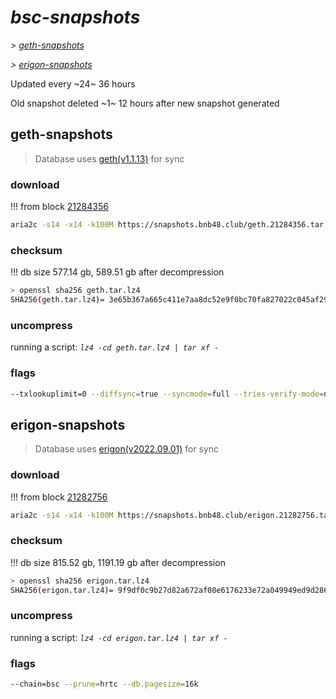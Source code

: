 # *bsc-snapshots*


*\> [geth-snapshots](#geth-snapshots)*

*\> [erigon-snapshots](#erigon-snapshots)*

Updated every ~24~ 36 hours

Old snapshot deleted ~1~ 12 hours after new snapshot generated

## geth-snapshots


> Database uses [geth(v1.1.13)](https://github.com/bnb-chain/bsc/releases/tag/v1.1.13) for sync


### download

<!-- begin_geth -->

!!! from block [21284356](https://bscscan.com/block/21284356)
```bash
aria2c -s14 -x14 -k100M https://snapshots.bnb48.club/geth.21284356.tar.lz4 -o geth.tar.lz4
```


### checksum


!!! db size 577.14 gb, 589.51 gb after decompression
```bash
> openssl sha256 geth.tar.lz4
SHA256(geth.tar.lz4)= 3e65b367a665c411e7aa8dc52e9f0bc70fa827022c045af29a4a6dd66a726040
```

<!-- end_geth -->

### uncompress


running a script: _`lz4 -cd geth.tar.lz4 | tar xf -`_


### flags


```bash
--txlookuplimit=0 --diffsync=true --syncmode=full --tries-verify-mode=none --pruneancient=true --diffblock=5000
```


## erigon-snapshots


> Database uses [erigon(v2022.09.01)](https://github.com/ledgerwatch/erigon/releases/tag/v2022.09.01) for sync


### download

<!-- begin_erigon -->

!!! from block [21282756](https://bscscan.com/block/21282756)
```bash
aria2c -s14 -x14 -k100M https://snapshots.bnb48.club/erigon.21282756.tar.lz4 -o erigon.tar.lz4
```


### checksum


!!! db size 815.52 gb, 1191.19 gb after decompression
```bash
> openssl sha256 erigon.tar.lz4
SHA256(erigon.tar.lz4)= 9f9df0c9b27d82a672af08e6176233e72a049949ed9d28662f739ad63ae69194
```

<!-- end_erigon -->

### uncompress


running a script: _`lz4 -cd erigon.tar.lz4 | tar xf -`_


### flags


```bash
--chain=bsc --prune=hrtc --db.pagesize=16k
```
